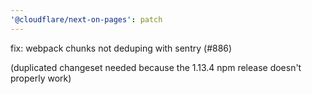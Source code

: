 ```yaml
---
'@cloudflare/next-on-pages': patch
---
```


fix: webpack chunks not deduping with sentry (#886)

(duplicated changeset needed because the 1.13.4 npm release doesn't properly work)

